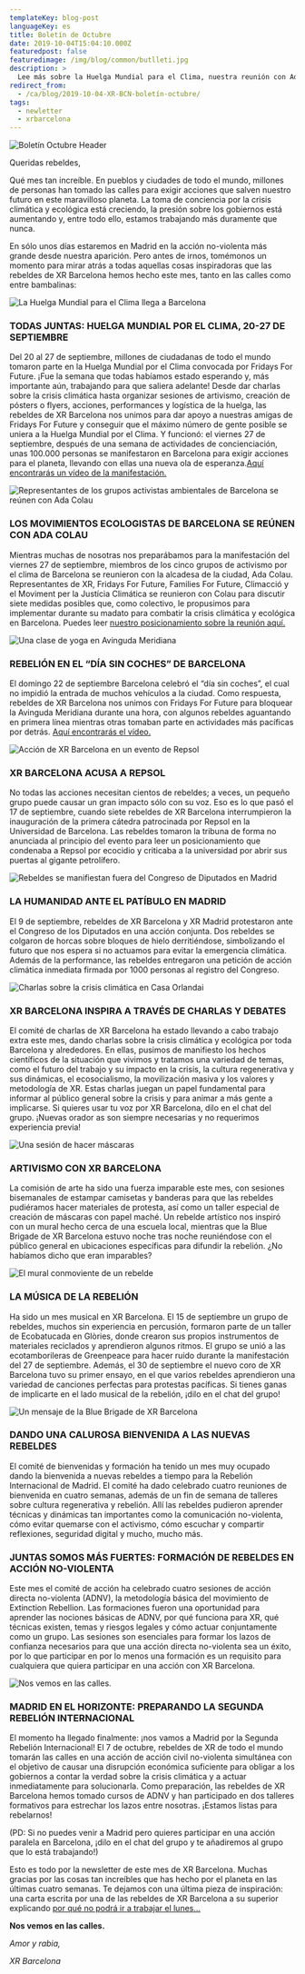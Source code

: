 ```yaml
---
templateKey: blog-post
languageKey: es
title: Boletín de Octubre
date: 2019-10-04T15:04:10.000Z
featuredpost: false
featuredimage: /img/blog/common/butlleti.jpg
description: >
  Lee más sobre la Huelga Mundial para el Clima, nuestra reunión con Ada Colau, la acción contra Repsol y la preparación para la Rebelión Internacional de octubre
redirect_from:
  - /ca/blog/2019-10-04-XR-BCN-boletín-octubre/
tags:
  - newletter
  - xrbarcelona
---
```


![Boletín Octubre Header](2019-10-04-October-header-CAST.jpg)

Queridas rebeldes, 

Qué mes tan increíble. En pueblos y ciudades de todo el mundo, millones de personas han tomado las calles para exigir acciones que salven nuestro futuro en este maravilloso planeta. La toma de conciencia por la crisis climática y ecológica está creciendo, la presión sobre los gobiernos está aumentando y, entre todo ello, estamos trabajando más duramente que nunca. 

En sólo unos días estaremos en Madrid en la acción no-violenta más grande desde nuestra aparición. Pero antes de irnos, tomémonos un momento para mirar atrás a todas aquellas cosas inspiradoras que las rebeldes de XR Barcelona hemos hecho este mes, tanto en las calles como entre bambalinas:

![La Huelga Mundial para el Clima llega a Barcelona](2019-10-04-XR-Barcelona-Global-Climate-Strike.jpg)

### TODAS JUNTAS: HUELGA MUNDIAL POR EL CLIMA, 20-27 DE SEPTIEMBRE

Del 20 al 27 de septiembre, millones de ciudadanas de todo el mundo tomaron parte en la Huelga Mundial por el Clima convocada por Fridays For Future. ¡Fue la semana que todas habíamos estado esperando y, más importante aún, trabajando para que saliera adelante! Desde dar charlas sobre la crisis climática hasta organizar sesiones de artivismo, creación de pósters o flyers, acciones, performances y logística de la huelga, las rebeldes de XR Barcelona nos unimos para dar apoyo a nuestras amigas de Fridays For Future y conseguir que el máximo número de gente posible se uniera a la Huelga Mundial por el Clima. Y funcionó: el viernes 27 de septiembre, después de una semana de actividades de concienciación, unas 100.000 personas se manifestaron en Barcelona para exigir acciones para el planeta, llevando con ellas una nueva ola de esperanza.[Aquí encontrarás un vídeo de la manifestación.](https://youtu.be/n1AzUlPVw9s)

![Representantes de los grupos activistas ambientales de Barcelona se reúnen con Ada Colau](2019-10-04-Barcelona-Environmental-Activists-meet-Ada-Colau.jpg)

### LOS MOVIMIENTOS ECOLOGISTAS DE BARCELONA SE REÚNEN CON ADA COLAU

Mientras muchas de nosotras nos preparábamos para la manifestación del viernes 27 de septiembre, miembros de los cinco grupos de activismo por el clima de Barcelona se reunieron con la alcadesa de la ciudad, Ada Colau. Representantes de XR, Fridays For Future, Families For Future, Climacció y el Moviment per la Justícia Climática se reunieron con Colau para discutir siete medidas posibles que, como colectivo, le propusimos para implementar durante su madato para combatir la crisis climática y ecológica en Barcelona. Puedes leer [nuestro posicionamiento sobre la reunión aquí.](https://xrbarcelona.org/en/blog/2019-10-03-meeting-evaluation-ada-colau/)

![Una clase de yoga en Avinguda Meridiana](2019-10-04-yoga-Avinguda-Meridiana.png)

### REBELIÓN EN EL “DÍA SIN COCHES” DE BARCELONA

El domingo 22 de septiembre Barcelona celebró el “día sin coches”, el cual no impidió la entrada de muchos vehículos a la ciudad. Como respuesta, rebeldes de XR Barcelona nos unimos con Fridays For Future para bloquear la Avinguda Meridiana durante una hora, con algunos rebeldes aguantando en primera línea mientras otras tomaban parte en actividades más pacíficas por detrás. [Aquí encontrarás el vídeo.](https://www.ccma.cat/tv3/alacarta/telenoticies/accio-alternativa-de-fridays-for-future-en-el-dia-sense-cotxes-a-barcelona/video/5922894/)

![Acción de XR Barcelona en un evento de Repsol](2019-10-04-XR-Barcelona-Repsol-action.jpg)

### XR BARCELONA ACUSA A REPSOL

No todas las acciones necesitan cientos de rebeldes; a veces, un pequeño grupo puede causar un gran impacto sólo con su voz. Eso es lo que pasó el 17 de septiembre, cuando siete rebeldes de XR Barcelona interrumpieron la inauguración de la primera cátedra patrocinada por Repsol en la Universidad de Barcelona. Las rebeldes tomaron la tribuna de forma no anunciada al principio del evento para leer un posicionamiento que condenaba a Repsol por ecocidio y criticaba a la universidad por abrir sus puertas al gigante petrolífero. 

![Rebeldes se manifiestan fuera del Congreso de Diputados en Madrid](2019-10-04-XR-Barcelona-XR-Madrid-Congreso-Diputados.jpg)

### LA HUMANIDAD ANTE EL PATÍBULO EN MADRID

El 9 de septiembre, rebeldes de XR Barcelona y XR Madrid protestaron ante el Congreso de los Diputados en una acción conjunta. Dos rebeldes se colgaron de horcas sobre bloques de hielo derritiéndose, simbolizando el futuro que nos espera si no actuamos para evitar la emergencia climática. Además de la performance, las rebeldes entregaron una petición de acción climática inmediata firmada por 1000 personas al registro del Congreso. 

![Charlas sobre la crisis climática en Casa Orlandai](2019-10-04-XR-Barcelona-Xerrada-Casa-Orlandai.jpg)

### XR BARCELONA INSPIRA A TRAVÉS DE CHARLAS Y DEBATES

El comité de charlas de XR Barcelona ha estado llevando a cabo trabajo extra este mes, dando charlas sobre la crisis climática y ecológica por toda Barcelona y alrededores. En ellas, pusimos de manifiesto los hechos científicos de la situación que vivimos y tratamos una variedad de temas, como el futuro del trabajo y su impacto en la crisis, la cultura regenerativa y sus dinámicas, el ecosocialismo, la movilización masiva y los valores y metodología de XR. Estas charlas juegan un papel fundamental para informar al público general sobre la crisis y para animar a más gente a implicarse. Si quieres usar tu voz por XR Barcelona, dilo en el chat del grupo. ¡Nuevas orador as son siempre necesarias y no requerimos experiencia previa!

![Una sesión de hacer máscaras](2019-10-04-art-mask-workshop.jpg)

### ARTIVISMO CON XR BARCELONA

La comisión de arte ha sido una fuerza imparable este mes, con sesiones bisemanales de estampar camisetas y banderas para que las rebeldes pudiéramos hacer materiales de protesta, así como un taller especial de creación de máscaras con papel maché. Un rebelde artístico nos inspiró con un mural hecho cerca de una escuela local, mientras que la Blue Brigade de XR Barcelona estuvo noche tras noche reuniéndose con el público general en ubicaciones específicas para difundir la rebelión. ¿No habíamos dicho que eran imparables?

![El mural conmoviente de un rebelde](2019-10-04-Climate-crisis-mural-Barcelona.png)

### LA MÚSICA DE LA REBELIÓN

Ha sido un mes musical en XR Barcelona. El 15 de septiembre un grupo de rebeldes, muchos sin experiencia en percusión, formaron parte de un taller de Ecobatucada en Glòries, donde crearon sus propios instrumentos de materiales reciclados y aprendieron algunos ritmos. El grupo se unió a las ecotamborileras de Greenpeace para hacer ruido durante la manifestación del 27 de septiembre. Además, el 30 de septiembre el nuevo coro de XR Barcelona tuvo su primer ensayo, en el que varios rebeldes aprendieron una variedad de canciones perfectas para protestas pacíficas. Si tienes ganas de implicarte en el lado musical de la rebelión, ¡dilo en el chat del grupo!

![Un mensaje de la Blue Brigade de XR Barcelona](2019-10-04-XR-Barcelona-Blue-Brigade-art-installation.jpg)

### DANDO UNA CALUROSA BIENVENIDA A LAS NUEVAS REBELDES

El comité de bienvenidas y formación ha tenido un mes muy ocupado dando la bienvenida a nuevas rebeldes a tiempo para la Rebelión Internacional de Madrid. El comité ha dado celebrado cuatro reuniones de bienvenida en cuatro semanas, además de un fin de semana de talleres sobre cultura regenerativa y rebelión. Allí las rebeldes pudieron aprender técnicas y dinámicas tan importantes como la comunicación no-violenta, cómo evitar quemarse con el activismo, cómo escuchar y compartir reflexiones, seguridad digital y mucho, mucho más. 

### JUNTAS SOMOS MÁS FUERTES: FORMACIÓN DE REBELDES EN ACCIÓN NO-VIOLENTA

Este mes el comité de acción ha celebrado cuatro sesiones de acción directa no-violenta (ADNV), la metodología básica del movimiento de Extinction Rebellion. Las formaciones fueron una oportunidad para aprender las nociones básicas de ADNV, por qué funciona para XR, qué técnicas existen, temas y riesgos legales y cómo actuar conjuntamente como un grupo. Las sesiones son esenciales para formar los lazos de confianza necesarios para que una acción directa no-violenta sea un éxito, por lo que participar en por lo menos una formación es un requisito para cualquiera que quiera participar en una acción con XR Barcelona.

![Nos vemos en las calles.](2019-10-04-XR-Barcelona-Vaga-Mundial-pel-Clima.jpg)

### MADRID EN EL HORIZONTE: PREPARANDO LA SEGUNDA REBELIÓN INTERNACIONAL

El momento ha llegado finalmente: ¡nos vamos a Madrid por la Segunda Rebelión Internacional! El 7 de octubre, rebeldes de XR de todo el mundo tomarán las calles en una acción de acción civil no-violenta simultánea con el objetivo de causar una disrupción económica suficiente para obligar a los gobiernos a contar la verdad sobre la crisis climática y a actuar inmediatamente para solucionarla. Como preparación, las rebeldes de XR Barcelona hemos tomado cursos de ADNV y han participado en dos talleres formativos para estrechar los lazos entre nosotras. ¡Estamos listas para rebelarnos!

(PD: Si no puedes venir a Madrid pero quieres participar en una acción paralela en Barcelona, ¡dilo en el chat del grupo y te añadiremos al grupo que lo está trabajando!)



Esto es todo por la newsletter de este mes de XR Barcelona. Muchas gracias por las cosas tan increíbles que has hecho por el planeta en las últimas cuatro semanas. Te dejamos con una última pieza de inspiración: una carta escrita por una de las rebeldes de XR Barcelona a su superior explicando [por qué no podrá ir a trabajar el lunes...](https://xrbarcelona.org/es/blog/2019-09-29-un-mensaje-de-rebellion/)

**Nos vemos en las calles.** 

*Amor y rabia,* 

*XR Barcelona*
